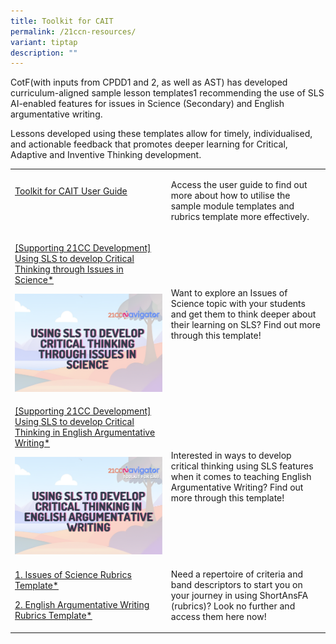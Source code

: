 ```yaml
---
title: Toolkit for CAIT
permalink: /21ccn-resources/
variant: tiptap
description: ""
---
```

<p>CotF(with inputs from CPDD1 and 2, as well as AST) has developed curriculum-aligned
sample lesson templates1 recommending the use of SLS AI-enabled features
for issues in Science (Secondary) and English argumentative writing.</p>
<p>Lessons developed using these templates allow for timely, individualised,
and actionable feedback that promotes deeper learning for Critical, Adaptive
and Inventive Thinking development.</p>
<table style="minWidth: 50px">
<colgroup>
<col>
<col>
</colgroup>
<tbody>
<tr>
<td rowspan="1" colspan="1">
<p><a href="https://for.edu.sg/caitguide" rel="noopener noreferrer nofollow" target="_blank"><u>Toolkit for CAIT User Guide</u></a>
</p>
<p>&nbsp;</p>
</td>
<td rowspan="1" colspan="1">
<p>Access the user guide to find out more about how to utilise the sample
module templates and rubrics template more effectively.</p>
</td>
</tr>
<tr>
<td rowspan="1" colspan="1">
<p><a href="https://for.edu.sg/caitsls-sci" rel="noopener noreferrer nofollow" target="_blank"><u>[Supporting 21CC Development] Using SLS to develop Critical Thinking through Issues in Science*</u></a>
</p>
<div class="isomer-image-wrapper">
<img style="width: 100%" height="auto" width="100%" alt="" src="/images/Screenshot_2024_06_26_at_5_00_41_PM.png">
</div>
</td>
<td rowspan="1" colspan="1">
<p>Want to explore an Issues of Science topic with your students and get
them to think deeper about their learning on SLS? Find out more through
this template!</p>
</td>
</tr>
<tr>
<td rowspan="1" colspan="1">
<p><a href="https://for.edu.sg/caitsls-el" rel="noopener noreferrer nofollow" target="_blank"><u>[Supporting 21CC Development] Using SLS to develop Critical Thinking in English Argumentative Writing*</u></a>
</p>
<div class="isomer-image-wrapper">
<img style="width: 100%" height="auto" width="100%" alt="" src="/images/Screenshot_2024_06_26_at_5_11_04_PM.png">
</div>
</td>
<td rowspan="1" colspan="1">
<p>Interested in ways to develop critical thinking using SLS features when
it comes to teaching English Argumentative Writing? Find out more through
this template!</p>
</td>
</tr>
<tr>
<td rowspan="1" colspan="1">
<p><a href="https://for.edu.sg/caitrubrics-sci" rel="noopener noreferrer nofollow" target="_blank"><u>1. Issues of Science Rubrics Template*</u></a>
</p>
<p><a href="https://for.edu.sg/caitrubrics-el" rel="noopener noreferrer nofollow" target="_blank"><u>2. English Argumentative Writing Rubrics Template*</u></a>
</p>
</td>
<td rowspan="1" colspan="1">
<p>Need a repertoire of criteria and band descriptors to start you on your
journey in using ShortAnsFA (rubrics)? Look no further and access them
here now!</p>
</td>
</tr>
</tbody>
</table>
<p></p>